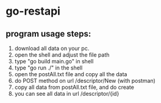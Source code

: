 # go-restapi

## program usage steps:
1. download all data on your pc.
2. open the shell and adjust the file path
3. type "go build main.go" in shell
4. type "go run ./" in the shell
5. open the postAll.txt file and copy all the data
6. do POST method on url /descriptor/New (with postman)
7. copy all data from postAll.txt file, and do create
8. you can see all data in url /descriptor/{id}
